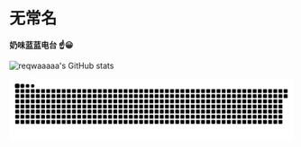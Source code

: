 # 无常名

**奶味蓝蓝电台  :point_up::grinning:**

![reqwaaaaa's GitHub stats](https://github-readme-stats.vercel.app/api?username=reqwaaaaa&show_icons=true&include_all_commits=true&line_height=21&bg_color=0,EC6C6C,FFD479,FFFC79,73FA79&theme=graywhite)

![](https://raw.githubusercontent.com/reqwaaaaa/reqwaaaaa/output/github-contribution-grid-snake.svg)

